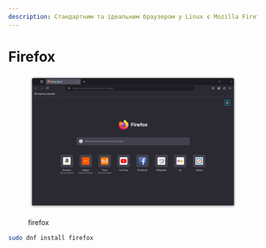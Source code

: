 ```yaml
---
description: Стандартним та ідеальним браузером у Linux є Mozilla Firefox.
---
```


# Firefox

<figure><img src="../../../.gitbook/assets/image (4).png" alt=""><figcaption><p>firefox</p></figcaption></figure>

```bash
sudo dnf install firefox
```
